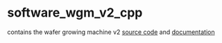 # software_wgm_v2_cpp
contains the wafer growing machine v2 [source code](src/) and [documentation](docs/wfg_system_modelling.pdf)

